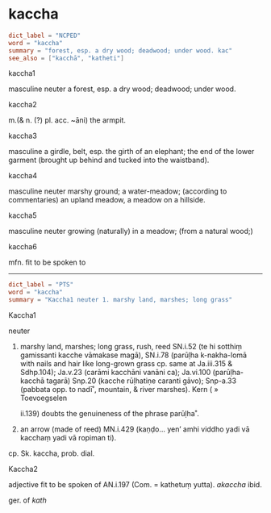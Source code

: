 # kaccha

``` toml
dict_label = "NCPED"
word = "kaccha"
summary = "forest, esp. a dry wood; deadwood; under wood. kac"
see_also = ["kacchā", "katheti"]
```

kaccha1

masculine neuter a forest, esp. a dry wood; deadwood; under wood.

kaccha2

m.(& n. (?) pl. acc. \~āni) the armpit.

kaccha3

masculine a girdle, belt, esp. the girth of an elephant; the end of the lower garment (brought up behind and tucked into the waistband).

kaccha4

masculine neuter marshy ground; a water\-meadow; (according to commentaries) an upland meadow, a meadow on a hillside.

kaccha5

masculine neuter growing (naturally) in a meadow; (from a natural wood;)

kaccha6

mfn. fit to be spoken to

--------------------

``` toml
dict_label = "PTS"
word = "kaccha"
summary = "Kaccha1 neuter 1. marshy land, marshes; long grass"
```

Kaccha1

neuter

1. marshy land, marshes; long grass, rush, reed SN.i.52 (te hi sotthiṃ gamissanti kacche vāmakase magā), SN.i.78 (parūḷha k\-nakha\-lomā with nails and hair like long\-grown grass cp. same at Ja.iii.315 & Sdhp.104); Ja.v.23 (carāmi kacchāni vanāni ca); Ja.vi.100 (parūḷha\-kacchā tagarā) Snp.20 (kacche rūḷhatiṇe caranti gāvo); Snp\-a.33 (pabbata opp. to nadī˚, mountain, & river marshes). Kern (
   » Toevoegselen

    ii.139) doubts the genuineness of the phrase parūḷha˚.
2. an arrow (made of reed) MN.i.429 (kaṇḍo… yen’ amhi viddho yadi vā kacchaṃ yadi vā ropiman ti).

cp. Sk. kaccha, prob. dial.

Kaccha2

adjective fit to be spoken of AN.i.197 (Com. = kathetuṃ yutta). *akaccha* ibid.

ger. of *kath*

